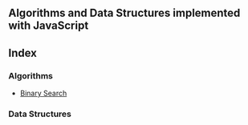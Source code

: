 ## Algorithms and Data Structures implemented with JavaScript

## Index

### Algorithms

- [Binary Search](https://github.com/ferueda/cs-in-js/blob/main/algorithms/binary-search.js)

### Data Structures
